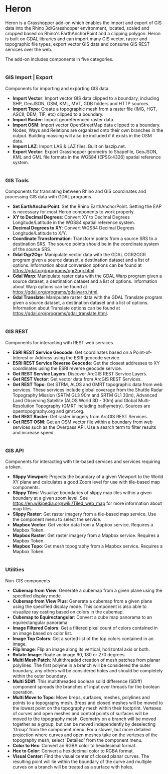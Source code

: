 # Heron
Heron is a Grasshopper add-on which enables the import and export of GIS data into the Rhino 3d/Grasshopper environment, located, scaled and cropped based on Rhino's EarthAnchorPoint and a clipping polygon.  Heron is built on GDAL libraries and can import many GIS vector, raster and topographic file types, export vector GIS data and consume GIS REST services over the web.

The add-on includes components in five categories.
# 
### GIS Import | Export
Components for importing and exporting GIS data.  
- **Import Vector**: Import vector GIS data clipped to a boundary, including SHP, GeoJSON, OSM, KML, MVT, GDB folders and HTTP sources.
- **Import Topo**: Create a topographic mesh from a raster file (IMG, HGT, ASCII, DEM, TIF, etc) clipped to a boundary.
- **Import Raster**: Import georeferenced raster data.
- **Import OSM**: Import vector OpenStreetMap data clipped to a boundary. Nodes, Ways and Relations are organized onto their own branches in the output.  Building massing will also be included if it exists in the OSM data.
- **Import LAZ**: Import LAS & LAZ files. Built on laszip.net.
- **Export Vector**: Export Grasshopper geometry to Shapefile, GeoJSON, KML and GML file formats in the WGS84 (EPSG:4326) spatial reference system.
# 
### GIS Tools
Components for translating between Rhino and GIS coordinates and processing GIS data with GDAL programs.
- **Set EarthAnchorPoint**: Set the Rhino EarthAnchorPoint.  Setting the EAP is necessary for most Heron components to work properly.
- **XY to Decimal Degrees**: Convert XY to Decimal Degrees Longitude/Latitude in the WGS84 spatial reference system.
- **Decimal Degrees to XY**: Convert WGS84 Decimal Degrees Longitude/Latitude to X/Y.
- **Coordinate Transformation**: Transform points from a source SRS to a destination SRS. The source points should be in the coordinate system of the source SRS.
- **Gdal Ogr2Ogr**: Manipulate vector data with the GDAL OGR2OGR program given a source dataset, a destination dataset and a list of options. Information about conversion options can be found at https://gdal.org/programs/ogr2ogr.html.
- **Gdal Warp**: Manipulate raster data with the GDAL Warp program given a source dataset, a destination dataset and a list of options. Information about Warp options can be found at https://gdal.org/programs/gdalwarp.html.
- **Gdal Translate**: Manipulate raster data with the GDAL Translate program given a source dataset, a destination dataset and a list of options.  Information about Translate options can be found at https://gdal.org/programs/gdal_translate.html.
# 
### GIS REST
Components for interacting with REST web services.
- **ESRI REST Service Geocode**: Get coordinates based on a Point-of-Interest or Address using the ESRI geocode service.
- **ESRI REST Service Reverse Geocode**: Get the closest addresses to XY coordinates using the ESRI reverse geocode service.
- **Get REST Service Layers**: Discover ArcGIS REST Service Layers.
- **Get REST Vector**: Get vector data from ArcGIS REST Services.
- **Get REST Topo**: Get STRM, ALOS and GMRT topographic data from web services.  These services include global coverage from the Shuttle Radar Topography Mission (SRTM GL3 90m and SRTM GL1 30m), Advanced Land Observing Satellite (ALOS World 3D - 30m) and Global Multi-Resolution Topography (GMRT including bathymetry). Sources are opentopography.org and gmrt.org.
- **Get REST Raster**: Get raster imagery from ArcGIS REST Services.
- **Get REST OSM**: Get an OSM vector file within a boundary from web services such as the Overpass API.  Use a search term to filter results and increase speed. 
#
### GIS API
Components for interacting with tile-based services and services requiring a token.
- **Slippy Viewport**: Projects the boundary of a given Viewport to the World XY plane and calculates a good Zoom level for use with tile-based map components.
- **Slippy Tiles**: Visualize boundaries of slippy map tiles within a given boundary at a given zoom level.  See https://en.wikipedia.org/wiki/Tiled_web_map for more information about map tiles.
- **Slippy Raster**: Get raster imagery from a tile-based map service. Use the component menu to select the service.
- **Mapbox Vector**: Get vector data from a Mapbox service. Requires a Mapbox Token.
- **Mapbox Raster**: Get raster imagery from a Mapbox service. Requires a Mapbox Token.
- **Mapbox Topo**: Get mesh topography from a Mapbox service. Requires a Mapbox Token.
#
### Utilities
Non-GIS components 
- **Cubemap from View**: Generate a cubemap from a given plane using the specified display mode.
- **Cubemap from View Plus**: Generate a cubemap from a given plane using the specified display mode.  This component is also able to visualize ray casting based on colors in the cubemap.
- **Cubemap to Equirectangular**: Convert a cube map panorama to an equirectangular panorama.
- **Image Filtered Colors**: Get a filtered pixel count of colors contained in an image based on color list.
- **Image Top Colors**: Get a sorted list of the top colors contained in an image.
- **Flip Image**: Flip an image along its vertical, horizontal axis or both.
- **Rotate Image**: Roate an image 90, 180 or 270 degrees.
- **Multi Mesh Patch**: Multithreaded creation of mesh patches from planar polylines. The first polyine in a branch will be considered the outer boundary, any others will be considered holes and should be completely within the outer boundary.
- **Multi SDiff**: This multithreaded boolean solid difference (SDiff) component spreads the branches of input over threads for the boolean operation. 
- **Multi Move to Topo**: Move breps, surfaces, meshes, polylines and points to a topography mesh.  Breps and closed meshes will be moved to the lowest point on the topography mesh within their footprint. Vertexes of curves and open meshes and control points of surfaces will be moved to the topography mesh. Geometry on a branch will be moved together as a group, but can be moved independently by deselecting 'Group' from the component menu. For a slower, but more detailed projection where curves and open meshes take on the vertexes of the topography mesh, select 'Detailed' from the component menu.
- **Color to Hex**: Convert an RGBA color to hexidecimal format.
- **Hex to Color**: Convert a hexidecimal color to RGBA format.
- **Visual Center**: Find the visual center of closed planar curves. The resulting point will lie within the boundary of the curve and multiple curves on a branch will be treated as a surface with holes.
